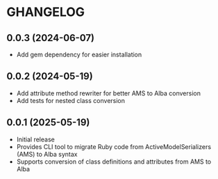# GHANGELOG

## 0.0.3 (2024-06-07)

- Add gem dependency for easier installation

## 0.0.2 (2024-05-19)

- Add attribute method rewriter for better AMS to Alba conversion
- Add tests for nested class conversion

## 0.0.1 (2025-05-19)

- Initial release
- Provides CLI tool to migrate Ruby code from ActiveModelSerializers (AMS) to Alba syntax
- Supports conversion of class definitions and attributes from AMS to Alba
